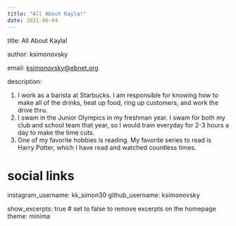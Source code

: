 ```yaml
---
title: "All About Kayla!"
date: 2021-06-04
---
```

title: All About Kayla!

author: ksimonovsky

email: ksimonovsky@ebnet.org

description: 
  1. I work as a barista at Starbucks. I am responsible for knowing how to make all of the drinks, heat up food, ring up customers, and work the drive thru.
  2. I swam in the Junior Olympics in my freshman year. I swam for both my club and school team that year, so I would train everyday for 2-3 hours a day to make the time cuts. 
  3. One of my favorite hobbies is reading. My favorite series to read is Harry Potter, which I have read and watched countless times.

# social links
instagram_username: kk_simon30
github_username: ksimonovsky

show_excerpts: true # set to false to remove excerpts on the homepage
theme: minima
